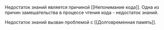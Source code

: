 Недостаток знаний является причиной [[Непонимание кода]]. Одна из причин замешательства в процессе чтения кода - недостаток знаний. 

Недостаток знаний вызван проблемой с [[Долговременная память]]. 